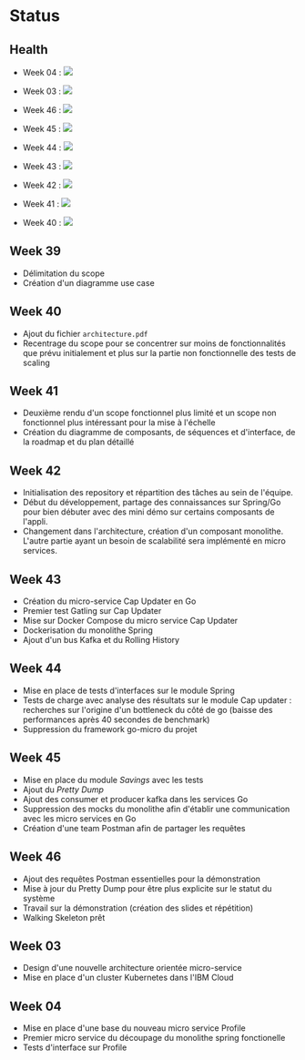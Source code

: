 # Status

## Health

- Week 04 : ![](yellow.png)

- Week 03 : ![](green.png)

- Week 46 : ![](green.png)

- Week 45 : ![](yellow.png) 

- Week 44 : ![](green.png)

- Week 43 : ![](green.png)

- Week 42 : ![](yellow.png)

- Week 41 : ![](green.png)

- Week 40 : ![](yellow.png)


## Week 39

- Délimitation du scope
- Création d'un diagramme use case

## Week 40

- Ajout du fichier `architecture.pdf`
- Recentrage du scope pour se concentrer sur moins de fonctionnalités que prévu initialement et plus sur la partie non fonctionnelle des tests de scaling


## Week 41

- Deuxième rendu d'un scope fonctionnel plus limité et un scope non fonctionnel plus intéressant pour la mise à l'échelle
- Création du diagramme de composants, de séquences et d'interface, de la roadmap et du plan détaillé

## Week 42

- Initialisation des repository et répartition des tâches au sein de l'équipe.
- Début du développement, partage des connaissances sur Spring/Go pour bien débuter avec des mini démo sur certains composants de l'appli.
- Changement dans l'architecture, création d'un composant monolithe.
  L'autre partie ayant un besoin de scalabilité sera implémenté en micro services.

## Week 43

- Création du micro-service Cap Updater en Go
- Premier test Gatling sur Cap Updater
- Mise sur Docker Compose du micro service Cap Updater
- Dockerisation du monolithe Spring
- Ajout d'un bus Kafka et du Rolling History


## Week 44

- Mise en place de tests d'interfaces sur le module Spring
- Tests de charge avec analyse des résultats sur le module Cap updater : recherches sur l'origine d'un bottleneck du côté de go (baisse des performances après 40 secondes de benchmark)
- Suppression du framework go-micro du projet

## Week 45 

- Mise en place du module *Savings* avec les tests
- Ajout du *Pretty Dump* 
- Ajout des consumer et producer kafka dans les services Go
- Suppression des mocks du monolithe afin d'établir une communication avec les micro services en Go 
- Création d'une team Postman afin de partager les requêtes

## Week 46

- Ajout des requêtes Postman essentielles pour la démonstration
- Mise à jour du Pretty Dump pour être plus explicite sur le statut du système
- Travail sur la démonstration (création des slides et répétition)
- Walking Skeleton prêt

## Week 03

- Design d'une nouvelle architecture orientée micro-service
- Mise en place d'un cluster Kubernetes dans l'IBM Cloud

## Week 04
- Mise en place d'une base du nouveau micro service Profile
- Premier micro service du découpage du monolithe spring fonctionelle
- Tests d'interface sur Profile 
